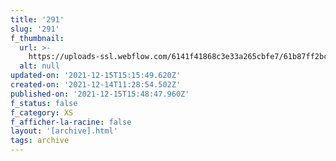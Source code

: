 ```yaml
---
title: '291'
slug: '291'
f_thumbnail:
  url: >-
    https://uploads-ssl.webflow.com/6141f41868c3e33a265cbfe7/61b87ff2bc1a46bda52fee05_291.jpg
  alt: null
updated-on: '2021-12-15T15:15:49.620Z'
created-on: '2021-12-14T11:28:54.502Z'
published-on: '2021-12-15T15:48:47.960Z'
f_status: false
f_category: XS
f_afficher-la-racine: false
layout: '[archive].html'
tags: archive
---
```



